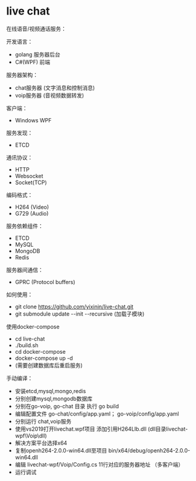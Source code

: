 # live chat

在线语音/视频通话服务：

开发语言：
- golang 服务器后台
- C#(WPF) 前端

服务器架构：
- chat服务器    (文字消息和控制消息)
- voip服务器    (音视频数据转发)

客户端：
- Windows WPF

服务发现：
- ETCD

通讯协议：
- HTTP
- Websocket
- Socket(TCP)

编码格式：
- H264 (Video)
- G729 (Audio)

服务依赖组件：
- ETCD
- MySQL
- MongoDB
- Redis

服务器间通信：
- GPRC (Protocol buffers)

如何使用：
- git clone https://github.com/yixinin/live-chat.git
- git submodule update --init --recursive (加载子模块)

使用docker-compose
- cd live-chat
- ./build.sh
- cd docker-compose
- docker-compose up -d 
- (需要创建数据库后重启服务)

手动编译：
- 安装etcd,mysql,mongo,redis
- 分别创建mysql,mongodb数据库
- 分别在go-voip, go-chat 目录 执行 go build
- 编辑配置文件 go-chat/config/app.yaml； go-voip/config/app.yaml
- 分别运行 chat,voip服务
- 使用vs2019打开livechat.wpf项目 添加引用H264LIb.dll (dll目录livechat-wpf\Voip\dll)
- 解决方案平台选择x64
- 复制openh264-2.0.0-win64.dll至项目 bin/x64/debug/openh264-2.0.0-win64.dll
- 编辑 livechat-wpf/Voip/Config.cs 11行对应的服务器地址 （多客户端）
- 运行调试
